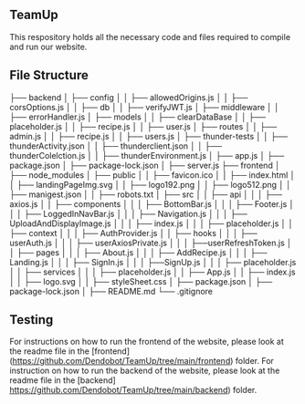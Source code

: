## TeamUp

This respository holds all the necessary code and files required to compile and run our website. 

## File Structure

├── backend
│   ├── config
│   │   ├── allowedOrigins.js
│   │   ├── corsOptions.js
│   │   ├── db
│   │   ├── verifyJWT.js
│   ├── middleware
│   │   ├── errorHandler.js
│   ├── models
│   │   ├── clearDataBase
│   │   ├── placeholder.js
│   │   ├── recipe.js
│   │   ├── user.js
│   ├── routes
│   │   ├── admin.js
│   │   ├── recipe.js
│   │   ├── users.js
│   ├── thunder-tests
│   │   ├── thunderActivity.json
│   │   ├── thunderclient.json
│   │   ├── thunderColelction.js
│   │   ├── thunderEnvironment.js
│   ├── app.js
│   ├── package.json
│   ├── package-lock.json
│   ├── server.js
├── frontend
│   ├── node_modules
│   ├── public
│   │   ├── favicon.ico
│   │   ├── index.html
│   │   ├── landingPageImg.svg
│   │   ├── logo192.png
│   │   ├── logo512.png
│   │   ├── manigest.json
│   │   ├── robots.txt
│   ├── src
│   │   ├── api
│   │   │   ├── axios.js
│   │   ├── components
│   │   │   ├── BottomBar.js
│   │   │   ├── Footer.js
│   │   │   ├── LoggedInNavBar.js
│   │   │   ├── Navigation.js
│   │   │   ├── UploadAndDisplayImage.js
│   │   │   ├── index.js
│   │   │   ├── placeholder.js
│   │   ├── context
│   │   │   ├── AuthProvider.js
│   │   ├── hooks
│   │   │   ├── userAuth.js
│   │   │   ├── userAxiosPrivate.js
│   │   │   ├──userRefreshToken.js
│   │   ├── pages
│   │   │   ├── About.js
│   │   │   ├── AddRecipe.js
│   │   │   ├── Landing.js
│   │   │   ├── SignIn.js
│   │   │   ├──SignUp.js
│   │   │   ├── placeholder.js
│   │   ├── services
│   │   │   ├── placeholder.js
│   │   ├── App.js
│   │   ├── index.js
│   │   ├── logo.svg
│   │   ├── styleSheet.css
│   ├── package.json
│   ├── package-lock.json
│   ├── README.md
└── .gitignore

## Testing

For instructions on how to run the frontend of the website, please look at the readme file in the [frontend] (https://github.com/Dendobot/TeamUp/tree/main/frontend) folder.
For instruction on how to run the backend of the website, please look at the readme file in the [backend] https://github.com/Dendobot/TeamUp/tree/main/backend) folder.

